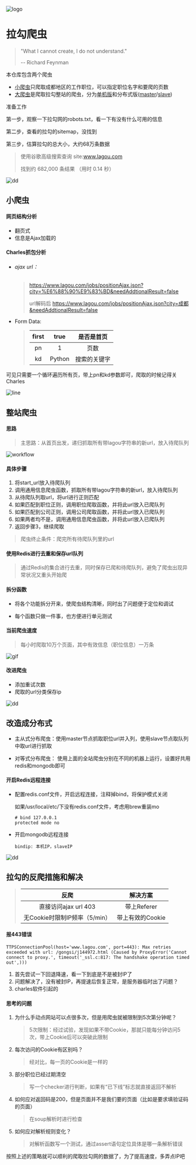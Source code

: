 ![logo](https://github.com/huangke19/LagouSpider/raw/master/lines/logo.jpg)


# 拉勾爬虫

> "What I cannot create, I do not understand."
>
> -- Richard Feynman

本仓库包含两个爬虫

- [小爬虫](https://github.com/huangke19/LagouSpider/blob/master/lagou_index.py)只爬取成都地区的工作职位，可以指定职位名字和要爬的页数
- [大爬虫](https://github.com/huangke19/LagouSpider/blob/master/lagou_whole_site.py)是爬取拉勾整站的爬虫，分为[单机版](https://github.com/huangke19/LagouSpider/blob/master/lagou_whole_site.py)和分布式版([master](https://github.com/huangke19/LagouSpider/blob/master/lagou_master.py)/[slave](https://github.com/huangke19/LagouSpider/blob/master/lagou_slave.py))



准备工作

第一步，观察一下拉勾网的robots.txt，看一下有没有什么可用的信息

第二步，查看的拉勾的sitemap，没找到

第三步，估算拉勾的总大小，大约68万条数据

> 使用谷歌高级搜索查询 site:www.lagou.com
>
> 找到约 682,000 条结果 （用时 0.14 秒） 



![dd](https://github.com/huangke19/LagouSpider/raw/master/lines/bird.jpg)



## 小爬虫


#### 网页结构分析

- 翻页式
- 信息是Ajax加载的



#### Charles抓包分析

- ###### ajax url：

  > https://www.lagou.com/jobs/positionAjax.json?city=%E6%88%90%E9%83%BD&needAddtionalResult=false
  >
  > url解码后 https://www.lagou.com/jobs/positionAjax.json?city=成都&needAddtionalResult=false

- Form Data:

  > | first |  true  |  是否是首页  |
  > | :---: | :----: | :----------: |
  > |  pn   |   1    |     页数     |
  > |  kd   | Python | 搜索的关键字 |




可见只需要一个循环遍历所有页，带上pn和kd参数即可，爬取的时候记得关Charles



![line](https://github.com/huangke19/LagouSpider/raw/master/lines/bird.jpg)

## 整站爬虫



#### 思路

> 主思路：从首页出发，递归抓取所有带lagou字符串的新url，放入待爬队列
>

![workflow](https://github.com/huangke19/LagouSpider/raw/master/lines/workflow.jpg)

#### 具体步骤

1. 将start_url放入待爬队列
2. 调用通用信息爬虫函数，抓取所有带lagou字符串的新url，放入待爬队列
3. 从待爬队列取url，将url进行正则匹配
4. 如果匹配到职位正则，调用职位爬取函数，并将此url放入已爬队列
5. 如果匹配到公司正则，调用公司爬取函数，并将此url放入已爬队列
6. 如果两者均不是，调用通用信息爬虫函数，并将此url放入已爬队列
7. 返回步骤3，继续爬取

> 爬虫终止条件：爬完所有待爬队列里的url
>



#### 使用Redis进行去重和保存url队列

> 通过Redis的集合进行去重，同时保存已爬和待爬队列，避免了爬虫出现异常状况又重头开始爬
>



#### 拆分函数

- 将各个功能拆分开来，使爬虫结构清晰，同时出了问题便于定位和调试

- 每个函数只做一件事，也方便进行单元测试




#### 当前爬虫速度

> 每小时爬取10万个页面，其中有效信息（职位信息）一万条
>



![gif](https://github.com/huangke19/LagouSpider/raw/master/lines/gif.gif)



#### 改进爬虫

- 添加重试次数
- 爬取的url分类保存ip





![dd](https://github.com/huangke19/LagouSpider/raw/master/lines/bird.jpg)





## 改造成分布式

- 主从式分布爬虫：使用master节点抓取职位url并入列，使用slave节点取队列中取url进行抓取

- 对等式分布爬虫： 使用上面的全站爬虫分别在不同的机器上运行，设置好共用redis和mongodb即可




#### 开启Redis远程连接

- 配置redis.conf文件，开启远程连接，注释掉bind，将保护模式关闭

  如果/usr/local/etc/下没有redis.conf文件，考虑用brew重装mo

  ```
  # bind 127.0.0.1 
  protected mode no
  ```

- 开启mongodb远程连接

  ```
  bindip: 本机IP，slaveIP
  ```





![dd](https://github.com/huangke19/LagouSpider/raw/master/lines/bird.jpg)



## 拉勾的反爬措施和解决

>|             反爬              |     解决方案     |
>| :---------------------------: | :--------------: |
>|     直接访问ajax url 403      |   带上Referer    |
>| 无Cookie时限制IP频率（5/min） | 带上有效的Cookie |



#### 报443错误

```
TTPSConnectionPool(host='www.lagou.com', port=443): Max retries exceeded with url: /gongsi/j144972.html (Caused by ProxyError('Cannot connect to proxy.', timeout('_ssl.c:817: The handshake operation timed out',)))
```

1. 首先尝试一下回退降速，看一下到底是不是被封IP了
2. 问题解决了，没有被封IP，再提速后恢复正常，是服务器临时出了问题？
3. charles软件引起的





#### 思考的问题

1. 为什么手动点网站可以点很多次，但是用爬虫就被限制到5次第分钟呢？

   > 5次限制：经过试验，发现如果不带Cookie，那就只能每分钟访问5次，带上Cookie后可以突破此限制

2. 每次访问的Cookie有区别吗？

   > 经对比，每一页的Cookie是一样的

3. 部分职位已经过期清空

   > 写一个checker进行判断，如果有“已下线”标志就直接返回不解析

4. 如何应对返回码是200，但是页面并不是我们要的页面（比如是要求填验证码的页面）

   > 在soup解析时进行检查

5. 如何应对解析规则变化？

   > 对解析函数写一个测试，通过assert语句定位具体是哪一条解析错误



按照上述的策略就可以顺利的爬取拉勾网的数据了，为了提高速度，多弄点IP吧